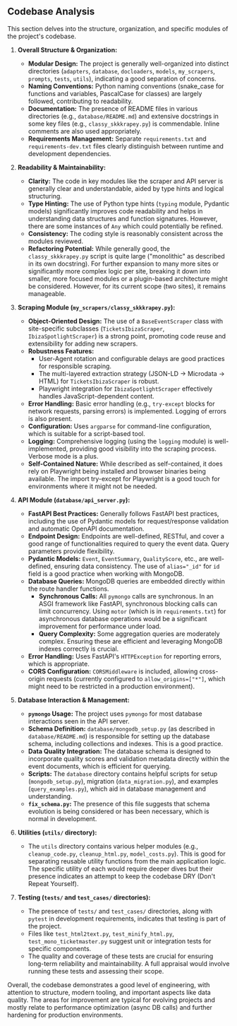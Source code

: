 ## Codebase Analysis

This section delves into the structure, organization, and specific modules of the project's codebase.

1.  **Overall Structure & Organization:**
    *   **Modular Design:** The project is generally well-organized into distinct directories (`adapters`, `database`, `docloaders`, `models`, `my_scrapers`, `prompts`, `tests`, `utils`), indicating a good separation of concerns.
    *   **Naming Conventions:** Python naming conventions (snake_case for functions and variables, PascalCase for classes) are largely followed, contributing to readability.
    *   **Documentation:** The presence of README files in various directories (e.g., `database/README.md`) and extensive docstrings in some key files (e.g., `classy_skkkrapey.py`) is commendable. Inline comments are also used appropriately.
    *   **Requirements Management:** Separate `requirements.txt` and `requirements-dev.txt` files clearly distinguish between runtime and development dependencies.

2.  **Readability & Maintainability:**
    *   **Clarity:** The code in key modules like the scraper and API server is generally clear and understandable, aided by type hints and logical structuring.
    *   **Type Hinting:** The use of Python type hints (`typing` module, Pydantic models) significantly improves code readability and helps in understanding data structures and function signatures. However, there are some instances of `Any` which could potentially be refined.
    *   **Consistency:** The coding style is reasonably consistent across the modules reviewed.
    *   **Refactoring Potential:** While generally good, the `classy_skkkrapey.py` script is quite large ("monolithic" as described in its own docstring). For further expansion to many more sites or significantly more complex logic per site, breaking it down into smaller, more focused modules or a plugin-based architecture might be considered. However, for its current scope (two sites), it remains manageable.

3.  **Scraping Module (`my_scrapers/classy_skkkrapey.py`):**
    *   **Object-Oriented Design:** The use of a `BaseEventScraper` class with site-specific subclasses (`TicketsIbizaScraper`, `IbizaSpotlightScraper`) is a strong point, promoting code reuse and extensibility for adding new scrapers.
    *   **Robustness Features:**
        *   User-Agent rotation and configurable delays are good practices for responsible scraping.
        *   The multi-layered extraction strategy (JSON-LD -> Microdata -> HTML) for `TicketsIbizaScraper` is robust.
        *   Playwright integration for `IbizaSpotlightScraper` effectively handles JavaScript-dependent content.
    *   **Error Handling:** Basic error handling (e.g., `try-except` blocks for network requests, parsing errors) is implemented. Logging of errors is also present.
    *   **Configuration:** Uses `argparse` for command-line configuration, which is suitable for a script-based tool.
    *   **Logging:** Comprehensive logging (using the `logging` module) is well-implemented, providing good visibility into the scraping process. Verbose mode is a plus.
    *   **Self-Contained Nature:** While described as self-contained, it does rely on Playwright being installed and browser binaries being available. The import try-except for Playwright is a good touch for environments where it might not be needed.

4.  **API Module (`database/api_server.py`):**
    *   **FastAPI Best Practices:** Generally follows FastAPI best practices, including the use of Pydantic models for request/response validation and automatic OpenAPI documentation.
    *   **Endpoint Design:** Endpoints are well-defined, RESTful, and cover a good range of functionalities required to query the event data. Query parameters provide flexibility.
    *   **Pydantic Models:** `Event`, `EventSummary`, `QualityScore`, etc., are well-defined, ensuring data consistency. The use of `alias="_id"` for `id` field is a good practice when working with MongoDB.
    *   **Database Queries:** MongoDB queries are embedded directly within the route handler functions.
        *   **Synchronous Calls:** All `pymongo` calls are synchronous. In an ASGI framework like FastAPI, synchronous blocking calls can limit concurrency. Using `motor` (which is in `requirements.txt`) for asynchronous database operations would be a significant improvement for performance under load.
        *   **Query Complexity:** Some aggregation queries are moderately complex. Ensuring these are efficient and leveraging MongoDB indexes correctly is crucial.
    *   **Error Handling:** Uses FastAPI's `HTTPException` for reporting errors, which is appropriate.
    *   **CORS Configuration:** `CORSMiddleware` is included, allowing cross-origin requests (currently configured to `allow_origins=["*"]`, which might need to be restricted in a production environment).

5.  **Database Interaction & Management:**
    *   **`pymongo` Usage:** The project uses `pymongo` for most database interactions seen in the API server.
    *   **Schema Definition:** `database/mongodb_setup.py` (as described in `database/README.md`) is responsible for setting up the database schema, including collections and indexes. This is a good practice.
    *   **Data Quality Integration:** The database schema is designed to incorporate quality scores and validation metadata directly within the event documents, which is efficient for querying.
    *   **Scripts:** The `database` directory contains helpful scripts for setup (`mongodb_setup.py`), migration (`data_migration.py`), and examples (`query_examples.py`), which aid in database management and understanding.
    *   **`fix_schema.py`:** The presence of this file suggests that schema evolution is being considered or has been necessary, which is normal in development.

6.  **Utilities (`utils/` directory):**
    *   The `utils` directory contains various helper modules (e.g., `cleanup_code.py`, `cleanup_html.py`, `model_costs.py`). This is good for separating reusable utility functions from the main application logic. The specific utility of each would require deeper dives but their presence indicates an attempt to keep the codebase DRY (Don't Repeat Yourself).

7.  **Testing (`tests/` and `test_cases/` directories):**
    *   The presence of `tests/` and `test_cases/` directories, along with `pytest` in development requirements, indicates that testing is part of the project.
    *   Files like `test_html2text.py`, `test_minify_html.py`, `test_mono_ticketmaster.py` suggest unit or integration tests for specific components.
    *   The quality and coverage of these tests are crucial for ensuring long-term reliability and maintainability. A full appraisal would involve running these tests and assessing their scope.

Overall, the codebase demonstrates a good level of engineering, with attention to structure, modern tooling, and important aspects like data quality. The areas for improvement are typical for evolving projects and mostly relate to performance optimization (async DB calls) and further hardening for production environments.
